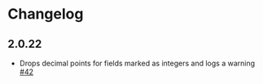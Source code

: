 # Changelog

## 2.0.22
  * Drops decimal points for fields marked as integers and logs a warning [#42](https://github.com/singer-io/tap-marketo/pull/42)

